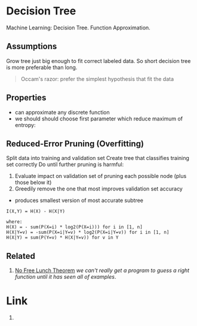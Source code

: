 # Decision Tree
Machine Learning: Decision Tree. Function Approximation.

## Assumptions
Grow tree just big enough to fit correct labeled data.
So short decision tree is more preferable than long.
> Occam's razor: prefer the simplest hypothesis that fit the data

## Properties
- can approximate any discrete function
- we should should choose first parameter which reduce maximum of entropy:

## Reduced-Error Pruning (Overfitting) 

Split data into training and validation set
Create tree that classifies training set correctly
Do until further pruning is harmful:
1. Evaluate impact on validation set of pruning each possible node (plus those below it)
2. Greedily remove the one that most improves validation set accuracy

* produces smallest version of most accurate subtree

```
I(X,Y) = H(X) - H(X|Y)

where:
H(X) = - sum(P(X=i) * log2(P(X=i))) for i in [1, n]
H(X|Y=v) = -sum(P(X=i|Y=v) * log2(P(X=i|Y=v)) for i in [1, n]
H(X|Y) = sum(P(Y=v) * H(X|Y=v)) for v in Y
```

## Related

1. [No Free Lunch Theorem](https://en.wikipedia.org/wiki/No_free_lunch_theorem) *we can't really get a program to guess
a right function until it has seen all of examples*.

# Link

1.
